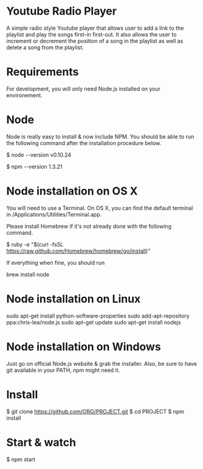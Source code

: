 Youtube Radio Player
====================
A simple radio style Youtube player that allows user to add a link 
to the playlist and play the songs first-in first-out. It also allows
the user to increment or decrement the position of a song in the playlist as well as delete a song from the playlist. 

Requirements
==============================================================

For development, you will only need Node.js installed on your environement. 

Node
====
Node is really easy to install & now include NPM. You should be able to run the following command after the installation procedure below.

$ node --version
v0.10.24

$ npm --version
1.3.21

Node installation on OS X
=========================
You will need to use a Terminal. On OS X, you can find the default terminal in /Applications/Utilities/Terminal.app.

Please install Homebrew if it's not already done with the following command.

$ ruby -e "$(curl -fsSL https://raw.github.com/Homebrew/homebrew/go/install)"

If everything when fine, you should run

brew install node

Node installation on Linux
==========================
sudo apt-get install python-software-properties
sudo add-apt-repository ppa:chris-lea/node.js
sudo apt-get update
sudo apt-get install nodejs

Node installation on Windows
============================
Just go on official Node.js website & grab the installer. Also, be sure to have git available in your PATH, npm might need it.


Install
=======
$ git clone https://github.com/ORG/PROJECT.git
$ cd PROJECT
$ npm install

Start & watch
=============
$ npm start


